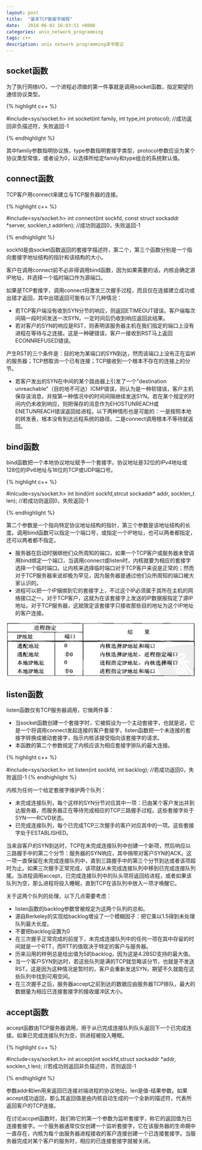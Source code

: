 ```yaml
---
layout: post
title:  "基本TCP套接字编程"
date:   2018-06-02 16:03:51 +0800
categories: unix_network_programming
tags: c++
description: unix network programming读书笔记
---
```


## socket函数

为了执行网络I/O，一个进程必须做的第一件事就是调用socket函数，指定期望的通信协议类型。

{% highlight c++ %}

#include<sys/socket.h>
int socket(int family, int type,int protocol);
//成功返回非负描述符，失败返回-1

{% endhighlight %}

其中family参数指明协议族，type参数指明套接字类型，protocol参数应设为某个协议类型常值，或者设为0，以选择所给定family和type组合的系统默认值。

## connect函数

TCP客户用connect来建立与TCP服务器的连接。

{% highlight c++ %}

#include<sys/socket.h>
int connect(int sockfd, const struct sockaddr *server, socklen_t addrlen);
//成功则返回0，失败返回-1

{% endhighlight %}

sockfd是由socket函数返回的套接字描述符，第二个，第三个函数分别是一个指向套接字地址结构的指针和该结构的大小。

客户在调用connect前不必非得调用bind函数，因为如果需要的话，内核会确定源IP地址，并选择一个临时端口作为源端口。

如果是TCP套接字，调用connect将激发三次握手过程，而且仅在连接建立成功或出错才返回，其中出错返回可能有以下几种情况：

* 若TCP客户端没有收到SYN分节的响应，则返回ETIMEOUT错误。客户端每次间隔一段时间发送一次SYN，一定时间后仍收到响应返回此结果。
* 若对客户的SYN的响应是RST，则表明该服务器主机在我们指定的端口上没有进程在等待与之连接。这是一种硬错误，客户一接收到RST马上返回ECONNREFUSED错误。

产生RST的三个条件是：目的地为某端口的SYN到达，然而该端口上没有正在监听的服务器；TCP想取消一个已有连接；TCP接收到一个根本不存在的连接上的分节。

* 若客户发出的SYN在中间的某个路由器上引发了一个"destination unreachable"（目的地不可达）ICMP错误，则认为是一种软错误，客户主机保存该消息，并按第一种情况中的时间间隔继续发送SYN。若在某个规定的时间内仍未收到响应，则把保存的消息作为EHOSTUNREACH或ENETUNREACH错误返回给进程。以下两种情形也是可能的：一是按照本地的转发表，根本没有到达远程系统的路径。二是connect调用根本不等待就返回。

## bind函数

bind函数把一个本地协议地址赋予一个套接字。协议地址是32位的IPv4地址或128位的IPv6地址与16位的TCP或UDP端口号。

{% highlight c++ %}

#inlcude<sys/socket.h>
int bind(int sockfd,strcut sockaddr* addr, socklen_t len);
//若成功则返回0，失败返回-1

{% endhighlight %}

第二个参数是一个指向特定协议地址结构的指针，第三个参数是该地址结构的长度。调用bind函数可以指定一个端口号，或指定一个IP地址，也可以两者都指定，还可以两者都不指定。

* 服务器在启动时捆绑他们众所周知的端口，如果一个TCP客户或服务器未曾调用bind绑定一个端口，当调用connect或listen时，内核就要为相应的套接字选择一个临时端口。让内核来选择临时端口对于TCP客户来说是正常的；然而对于TCP服务器来说却极为罕见，因为服务器是通过他们众所周知的端口被大家认识的。
* 进程可以把一个IP捆绑到它的套接字上，不过这个IP必须属于其所在主机的网络接口之一。对于TCP客户，这就为在该套接字上发送的IP数据报指定了源IP地址。对于TCP服务器，这就限定该套接字只接收那些目的地址为这个IP地址的客户连接。

![](3-1.png)

## listen函数

listen函数仅有TCP服务器调用，它做两件事：

* 当socket函数创建一个套接字时，它被假设为一个主动套接字，也就是说，它是一个将调用connect发起连接的客户套接字，listen函数把一个未连接的套接字转换成被动套接字，指示内核该接受指向该套接字的请求。
* 本函数的第二个参数规定了内核应该为相应套接字排队的最大连接。

{% highlight c++ %}

#include<sys/socket.h>
int listen(int sockfd, int backlog);
//若成功返回0，失败返回-1
{% endhighlight %}

内核为任何一个给定套接字维护两个队列：

* 未完成连接队列，每个这样的SYN分节对应其中一项：已由某个客户发出并到达服务器，而服务器正在等待完成相应的TCP三路握手过程。这些套接字处于SYN——RCVD状态。
* 已完成连接队列，每个已完成TCP三次握手的客户对应其中的一项。这些套接字处于ESTABLISHED。

当来自客户的SYN到达时，TCP在未完成连接队列中创建一个新项，然后响应以三路握手中的第二个分节：服务器的SYN响应，其中捎带对客户SYN的ACK。这一项一直保留在未完成连接队列中，直到三路握手中的第三个分节到达或者该项超时为止。如果三次握手正常完成，该项就从未完成连接队列中移到已完成连接队列尾。当进程调用accept，已完成连接队列中的队头项将返回给进程，或者如果该队列为空，那么进程将投入睡眠，直到TCP在该队列中放入一项才唤醒它。

关于这两个队列的处理，以下几点需要考虑：

* listen函数的backlog参数曾被规定为这两个队列的总和。
* 源自Berkeley的实现给backlog增设了一个模糊因子：把它乘以1.5得到未处理队列最大长度。
* 不要把backlog设置为0
* 在三次握手正常完成的前提下，未完成连接队列中的任何一项在其中存留的时间就是一个RTT，而RTT的值取决于特定的客户与服务器。
* 历来沿用的样例总是给出值为5的backlog，因为这是4.2BSD支持的最大值。
* 当一个客户SYN到达时，若这些队列是满的TCP就忽略该分节，也就是不发送RST。这是因为这种情况是暂时的，客户会重新发送SYN，期望不久就能在这些队列中找到可用空间。
* 在三次握手之后，服务器accept之前到达的数据应由服务器TCP排队，最大的数据量为相应已连接套接字的接收缓冲区大小。

## accept函数

accept函数由TCP服务器调用，用于从已完成连接队列队头返回下一个已完成连接。如果已完成连接队列为空，则进程被投入睡眠。

{% highlight c++ %}

#include<sys/socket.h>
int accept(int sockfd,struct sockaddr *addr, socklen_t len);
//若成功则返回非负描述符，否则返回-1

{% endhighlight %}

参数addr和len用来返回已连接对端进程的协议地址。len是值-结果参数。如果accept成功返回，那么其返回值是由内核自动生成的一个全新的描述符，代表所返回客户的TCP连接。

在讨论accpet函数时，我们称它的第一个参数为监听套接字，称它的返回值为已连接套接字。一个服务器通常仅仅创建一个监听套接字，它在该服务器的生命期中一直存在，内核为每个由服务器进程接收的客户连接创建一个已连接套接字。当服务器完成对某个客户的服务时，相应的已连接套接字就被关闭。



